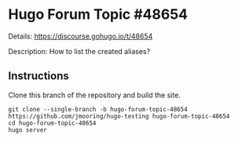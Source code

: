 # Hugo Forum Topic #48654

Details: <https://discourse.gohugo.io/t/48654>

Description: How to list the created aliases?

## Instructions

Clone this branch of the repository and build the site.

```text
git clone --single-branch -b hugo-forum-topic-48654 https://github.com/jmooring/hugo-testing hugo-forum-topic-48654
cd hugo-forum-topic-48654
hugo server
```

